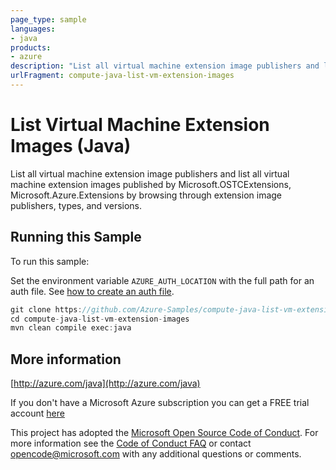 ```yaml
---
page_type: sample
languages:
- java
products:
- azure
description: "List all virtual machine extension image publishers and list all virtual machine extension images."
urlFragment: compute-java-list-vm-extension-images
---
```


# List Virtual Machine Extension Images (Java)


  List all virtual machine extension image publishers and
  list all virtual machine extension images published by Microsoft.OSTCExtensions, Microsoft.Azure.Extensions
  by browsing through extension image publishers, types, and versions.
 

## Running this Sample

To run this sample:

Set the environment variable `AZURE_AUTH_LOCATION` with the full path for an auth file. See [how to create an auth file](https://github.com/Azure/azure-libraries-for-java/blob/master/AUTH.md).

```java
git clone https://github.com/Azure-Samples/compute-java-list-vm-extension-images.git
cd compute-java-list-vm-extension-images
mvn clean compile exec:java
```

## More information

[http://azure.com/java](http://azure.com/java)

If you don't have a Microsoft Azure subscription you can get a FREE trial account [here](http://go.microsoft.com/fwlink/?LinkId=330212)

This project has adopted the [Microsoft Open Source Code of Conduct](https://opensource.microsoft.com/codeofconduct/). For more information see the [Code of Conduct FAQ](https://opensource.microsoft.com/codeofconduct/faq/) or contact [opencode@microsoft.com](mailto:opencode@microsoft.com) with any additional questions or comments.
